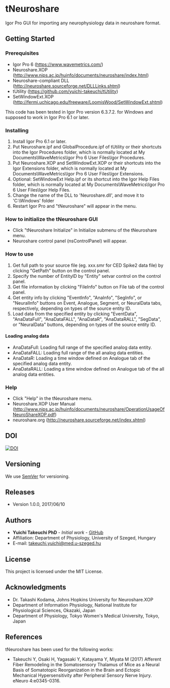 # tNeuroshare
Igor Pro GUI for importing any neurophysiology data in neuroshare format.

## Getting Started

### Prerequisites
* Igor Pro 6 (https://www.wavemetrics.com/)
* Neuroshare.XOP (http://www.nips.ac.jp/huinfo/documents/neuroshare/index.html)
* Neuroshare-compliant DLL (http://neuroshare.sourceforge.net/DLLLinks.shtml)
* tUtility (https://github.com/yuichi-takeuchi/tUtility)
* SetWindowExt.XOP (http://fermi.uchicago.edu/freeware/LoomisWood/SetWindowExt.shtml)

This code has been tested in Igor Pro version 6.3.7.2. for Windows and supposed to work in Igor Pro 6.1 or later.

### Installing
1. Install Igor Pro 6.1 or later.
2. Put Neuroshare.ipf and GlobalProcedure.ipf of tUtility or their shortcuts into the Igor Procedures folder, which is normally located at My Documents\WaveMetrics\Igor Pro 6 User Files\Igor Procedures.
3. Put Neuroshare.XOP and SetWindowExt.XOP or their shortcuts into the Igor Extensions folder, which is normally located at My Documents\WaveMetrics\Igor Pro 6 User Files\Igor Extensions.
4. Optional: SetWindowExt Help.ipf or its shortcut into the Igor Help Files folder, which is normally located at My Documents\WaveMetrics\Igor Pro 6 User Files\Igor Help Files.
5. Change the name of the DLL to 'Neuroshare.dll', and move it to 'C:\Windows' folder
6. Restart Igor Pro and "tNeuroshare" will appear in the menu.

### How to initialize the tNeuroshare GUI
* Click "tNeuroshare Initialize" in Initialize submenu of the tNeuroshare menu.
* Neuroshare control panel (nsControlPanel) will appear.

### How to use 
1. Get full path to your source file (eg. xxx.smr for CED Spike2 data file) by clicking "GetPath" button on the control panel.
2. Specify the number of EntityID by "Entity" setvar control on the control panel.
3. Get file information by clicking "FileInfo" button on File tab of the control panel.
4. Get entity info by clicking "EventInfo", "AnaInfo", "SegInfo", or "NeuralInfo" buttons on Event, Analogue, Segment, or NeuralData tabs, respectively, depending on types of the source entity ID.
5. Load data from the specified entity by clicking "EventData", "AnaDataFull", "AnaDataFALL", "AnaDataR", "AnaDataRALL", "SegData", or "NeuralData" buttons, depending on types of the source entity ID.

#### Loading analog data
* AnaDataFull: Loading full range of the specified analog data entity.
* AnaDataFALL: Loading full range of the all analog data entities.
* AnaDataR: Loading a time window defined on Analogue tab of the specified analog data entity.
* AnaDataRALL: Loading a time window defined on Analogue tab of the all analog data entities.

### Help
* Click "Help" in the tNeuroshare menu.
* Neuroshare.XOP User Manual (http://www.nips.ac.jp/huinfo/documents/neuroshare/OperationUsageOfNeuroShareXOP.pdf)
* neuroshare.org (http://neuroshare.sourceforge.net/index.shtml)

## DOI
[![DOI](https://zenodo.org/badge/93948996.svg)](https://zenodo.org/badge/latestdoi/93948996)

## Versioning
We use [SemVer](http://semver.org/) for versioning.

## Releases
* Version 1.0.0, 2017/06/10

## Authors
* **Yuichi Takeuchi PhD** - *Initial work* - [GitHub](https://github.com/yuichi-takeuchi)
* Affiliation: Department of Physiology, University of Szeged, Hungary
* E-mail: takeuchi.yuichi@med.u-szeged.hu

## License
This project is licensed under the MIT License.

## Acknowledgments
* Dr. Takashi Kodama, Johns Hopkins University for Neuroshare.XOP
* Department of Information Physiology, National Institute for Physiological Sciences, Okazaki, Japan
* Department of Physiology, Tokyo Women's Medical University, Tokyo, Japan

## References
tNeuroshare has been used for the following works:

* Takeuchi Y, Osaki H, Yagasaki Y, Katayama Y, Miyata M (2017) Afferent Fiber Remodeling in the Somatosensory Thalamus of Mice as a Neural Basis of Somatotopic Reorganization in the Brain and Ectopic Mechanical Hypersensitivity after Peripheral Sensory Nerve Injury. eNeuro 4:e0345-0316.
